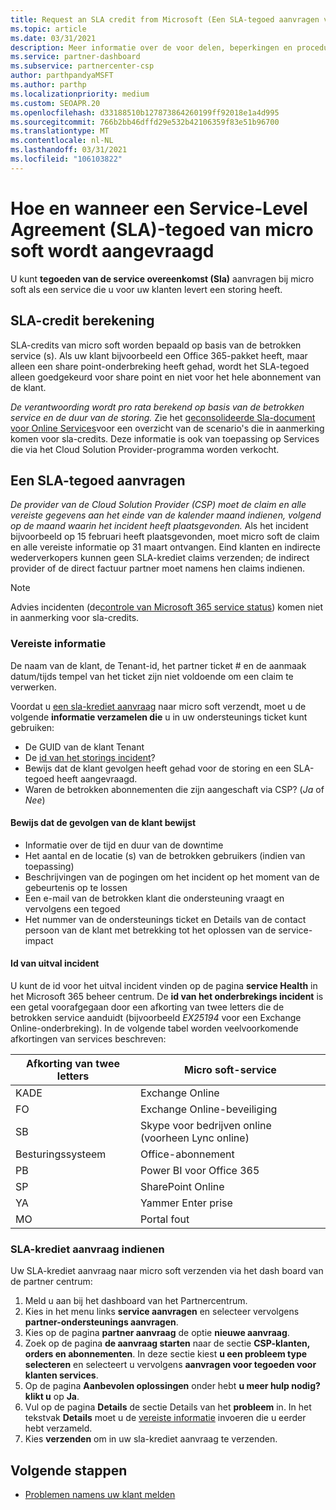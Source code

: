 ```yaml
---
title: Request an SLA credit from Microsoft (Een SLA-tegoed aanvragen van Microsoft)
ms.topic: article
ms.date: 03/31/2021
description: Meer informatie over de voor delen, beperkingen en procedures voor het aanvragen van een service overeenkomst (SLA) van micro soft als uw klanten een service storing ondervinden.
ms.service: partner-dashboard
ms.subservice: partnercenter-csp
author: parthpandyaMSFT
ms.author: parthp
ms.localizationpriority: medium
ms.custom: SEOAPR.20
ms.openlocfilehash: d33188510b127873864260199ff92018e1a4d995
ms.sourcegitcommit: 766b2bb46dffd29e532b42106359f83e51b96700
ms.translationtype: MT
ms.contentlocale: nl-NL
ms.lasthandoff: 03/31/2021
ms.locfileid: "106103822"
---
```

# <a name="how-and-when-to-request-a-service-level-agreement-sla-credit-from-microsoft"></a>Hoe en wanneer een Service-Level Agreement (SLA)-tegoed van micro soft wordt aangevraagd

U kunt **tegoeden van de service overeenkomst (Sla)** aanvragen bij micro soft als een service die u voor uw klanten levert een storing heeft.

## <a name="sla-credit-calculation"></a>SLA-credit berekening

SLA-credits van micro soft worden bepaald op basis van de betrokken service (s). Als uw klant bijvoorbeeld een Office 365-pakket heeft, maar alleen een share point-onderbreking heeft gehad, wordt het SLA-tegoed alleen goedgekeurd voor share point en niet voor het hele abonnement van de klant.

*De verantwoording wordt pro rata berekend op basis van de betrokken service en de duur van de storing.* Zie het [geconsolideerde Sla-document voor Online Services](http://www.microsoftvolumelicensing.com/DocumentSearch.aspx?Mode=3&DocumentTypeId=37)voor een overzicht van de scenario's die in aanmerking komen voor sla-credits. Deze informatie is ook van toepassing op Services die via het Cloud Solution Provider-programma worden verkocht.


## <a name="request-an-sla-credit"></a>Een SLA-tegoed aanvragen

*De provider van de Cloud Solution Provider (CSP) moet de claim en alle vereiste gegevens aan het einde van de kalender maand indienen, volgend op de maand waarin het incident heeft plaatsgevonden.* Als het incident bijvoorbeeld op 15 februari heeft plaatsgevonden, moet micro soft de claim en alle vereiste informatie op 31 maart ontvangen. Eind klanten en indirecte wederverkopers kunnen geen SLA-krediet claims verzenden; de indirect provider of de direct factuur partner moet namens hen claims indienen.

>[!NOTE]
>Advies incidenten (de[controle van Microsoft 365 service status](https://docs.microsoft.com/microsoft-365/enterprise/view-service-health?&preserve-view=trueo365-worldwide#incidents-and-advisories)) komen niet in aanmerking voor sla-credits.

### <a name="required-information"></a>Vereiste informatie

De naam van de klant, de Tenant-id, het partner ticket # en de aanmaak datum/tijds tempel van het ticket zijn niet voldoende om een claim te verwerken.

Voordat u [een sla-krediet aanvraag](#submit-sla-credit-request) naar micro soft verzendt, moet u de volgende **informatie verzamelen die** u in uw ondersteunings ticket kunt gebruiken:

- De GUID van de klant Tenant
- De [id van het storings incident](#outage-incident-identifier)?
- Bewijs dat de klant gevolgen heeft gehad voor de storing en een SLA-tegoed heeft aangevraagd.
- Waren de betrokken abonnementen die zijn aangeschaft via CSP? (*Ja* of *Nee*)

#### <a name="evidence-that-proves-customer-impact"></a>Bewijs dat de gevolgen van de klant bewijst

- Informatie over de tijd en duur van de downtime
- Het aantal en de locatie (s) van de betrokken gebruikers (indien van toepassing)
- Beschrijvingen van de pogingen om het incident op het moment van de gebeurtenis op te lossen
- Een e-mail van de betrokken klant die ondersteuning vraagt en vervolgens een tegoed
- Het nummer van de ondersteunings ticket en Details van de contact persoon van de klant met betrekking tot het oplossen van de service-impact


#### <a name="outage-incident-identifier"></a>Id van uitval incident

U kunt de id voor het uitval incident vinden op de pagina **service Health** in het Microsoft 365 beheer centrum. De **id van het onderbrekings incident** is een getal voorafgegaan door een afkorting van twee letters die de betrokken service aanduidt (bijvoorbeeld *EX25194* voor een Exchange Online-onderbreking). In de volgende tabel worden veelvoorkomende afkortingen van services beschreven:

| Afkorting van twee letters | Micro soft-service |
| ----------------------- | ----------------- |
| KADE | Exchange Online |
| FO | Exchange Online-beveiliging |
| SB | Skype voor bedrijven online (voorheen Lync online) |
| Besturingssysteem | Office-abonnement |
| PB | Power BI voor Office 365 |
| SP | SharePoint Online |
| YA | Yammer Enter prise |
| MO | Portal fout |

### <a name="submit-sla-credit-request"></a>SLA-krediet aanvraag indienen

Uw SLA-krediet aanvraag naar micro soft verzenden via het dash board van de partner centrum:

1. Meld u aan bij het dashboard van het Partnercentrum.
2. Kies in het menu links **service aanvragen** en selecteer vervolgens **partner-ondersteunings aanvragen**.
3. Kies op de pagina **partner aanvraag** de optie **nieuwe aanvraag**.
4. Zoek op de pagina **de aanvraag starten** naar de sectie **CSP-klanten, orders en abonnementen**. In deze sectie kiest **u een probleem type selecteren** en selecteert u vervolgens **aanvragen voor tegoeden voor klanten services**.
5. Op de pagina **Aanbevolen oplossingen** onder hebt **u meer hulp nodig? klikt u** op **Ja**.
6. Vul op de pagina **Details** de sectie Details van het **probleem** in. In het tekstvak **Details** moet u de [vereiste informatie](#required-information) invoeren die u eerder hebt verzameld.
7. Kies **verzenden** om in uw sla-krediet aanvraag te verzenden.

## <a name="next-steps"></a>Volgende stappen

- [Problemen namens uw klant melden](report-problems-on-behalf-of-a-customer.md)
